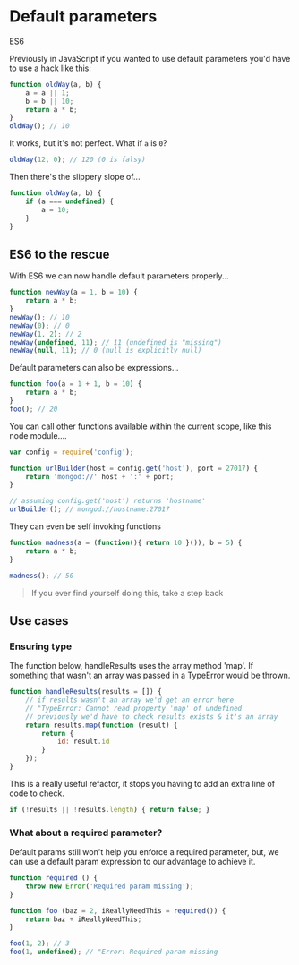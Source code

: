 # Default parameters

<div class="spec es6">ES6</div>


Previously in JavaScript if you wanted to use default parameters you'd have to use a hack like this:

```javascript
function oldWay(a, b) {
    a = a || 1;
    b = b || 10;
    return a * b;
}
oldWay(); // 10
```

It works, but it's not perfect. What if ```a``` is ```0```?

```javascript
oldWay(12, 0); // 120 (0 is falsy)
```

Then there's the slippery slope of...

```javascript
function oldWay(a, b) {
    if (a === undefined) {
        a = 10;
    }
}
```

## ES6 to the rescue

With ES6 we can now handle default parameters properly...

```javascript
function newWay(a = 1, b = 10) {
    return a * b;
}
newWay(); // 10
newWay(0); // 0
newWay(1, 2); // 2
newWay(undefined, 11); // 11 (undefined is "missing")
newWay(null, 11); // 0 (null is explicitly null)
```

Default parameters can also be expressions...

```javascript
function foo(a = 1 + 1, b = 10) {
    return a * b;
}
foo(); // 20
```

You can call other functions available within the current scope, like this node module....

```javascript
var config = require('config');

function urlBuilder(host = config.get('host'), port = 27017) {
    return 'mongod://' host + ':' + port;
}

// assuming config.get('host') returns 'hostname'
urlBuilder(); // mongod://hostname:27017
```

They can even be self invoking functions

```javascript
function madness(a = (function(){ return 10 }()), b = 5) {
    return a * b;
}

madness(); // 50
```

> If you ever find yourself doing this, take a step back

## Use cases

### Ensuring type

The function below, handleResults uses the array method 'map'. If something that wasn't an array was passed in a TypeError would be thrown.


```javascript
function handleResults(results = []) {
    // if results wasn't an array we'd get an error here
    // "TypeError: Cannot read property 'map' of undefined
    // previously we'd have to check results exists & it's an array
    return results.map(function (result) {
        return {
            id: result.id
        }
    });
}
```

This is a really useful refactor, it stops you having to add an extra line of code to check.
```javascript
if (!results || !results.length) { return false; }
```

### What about a required parameter?

Default params still won't help you enforce a required parameter, but, we can use a default param expression to our advantage to achieve it.

```javascript
function required () {
    throw new Error('Required param missing');
}

function foo (baz = 2, iReallyNeedThis = required()) {
    return baz + iReallyNeedThis;
}

foo(1, 2); // 3
foo(1, undefined); // "Error: Required param missing
```
